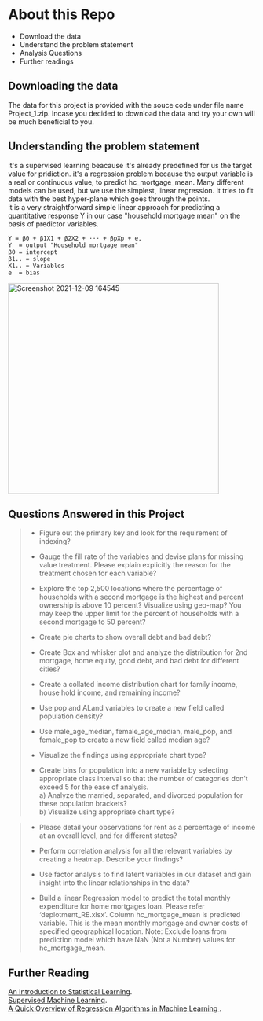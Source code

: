 # About this Repo
* Download the data
* Understand the problem statement
* Analysis Questions
* Further readings  
  
## Downloading the data
The data for this project is provided with the souce code under file name Project_1.zip. Incase you decided to download the data  and try your own will be much beneficial to you.  

## Understanding the problem statement
it's a supervised learning beacause it's already predefined for us the target value for pridiction. it's a regression problem because the output variable is a real or continuous value, to predict hc_mortgage_mean. Many different models can be used, but we use the simplest, linear regression. It tries to fit data with the best hyper-plane which goes through the points.  
it is a very straightforward simple linear approach for predicting a quantitative response Y in our case "household mortgage mean" on the basis of  predictor variables.  
 
    Y = β0 + β1X1 + β2X2 + ··· + βpXp + e,
    Y  = output "Household mortgage mean"
    β0 = intercept
    β1.. = slope
    X1.. = Variables
    e  = bias
    
<img width="429" alt="Screenshot 2021-12-09 164545" src="https://user-images.githubusercontent.com/85021780/145407846-a817349f-3b28-421d-ba99-5cc3dc7c3376.png">  

## Questions Answered in this Project
> * Figure out the primary key and look for the requirement of indexing?  
>
> * Gauge the fill rate of the variables and devise plans for missing value treatment. Please explain explicitly the reason for the treatment chosen for each variable?  
> 
> * Explore the top 2,500 locations where the percentage of households with a second mortgage is the highest and percent ownership is above 10 percent? Visualize using geo-map? You may keep the upper limit for the percent of households with a second mortgage to 50 percent?  
> 
> * Create pie charts to show overall debt and bad debt?  
> 
> * Create Box and whisker plot and analyze the distribution for 2nd mortgage, home equity, good debt, and bad debt for different cities?  
> 
> * Create a collated income distribution chart for family income, house hold income, and remaining income?  
> 
> * Use pop and ALand variables to create a new field called population density?  
> 
> * Use male_age_median, female_age_median, male_pop, and female_pop to create a new field called median age?  
> 
> * Visualize the findings using appropriate chart type?  
> 
> * Create bins for population into a new variable by selecting appropriate class interval so that the number of categories don’t exceed 5 for the ease of analysis.  
>    a) Analyze the married, separated, and divorced population for these population brackets?  
>    b) Visualize using appropriate chart type?  
     
> * Please detail your observations for rent as a percentage of income at an overall level, and for different states?  
> 
> * Perform correlation analysis for all the relevant variables by creating a heatmap. Describe your findings?  
> 
> * Use factor analysis to find latent variables in our dataset and gain insight into the linear relationships in the data?  
> 
> * Build a linear Regression model to predict the total monthly expenditure for home mortgages loan. Please refer ‘deplotment_RE.xlsx’. Column hc_mortgage_mean is predicted variable. This is the mean monthly mortgage and owner costs of specified geographical location. Note: Exclude loans from prediction model which have NaN (Not a Number) values for hc_mortgage_mean.  

## Further Reading
[An Introduction to Statistical Learning](https://hastie.su.domains/ISLR2/ISLRv2_website.pdf).  
[Supervised Machine Learning](https://www.geeksforgeeks.org/regression-classification-supervised-machine-learning/).   
[A Quick Overview of Regression Algorithms in Machine Learning ]( https://www.analyticsvidhya.com/blog/2021/01/a-quick-overview-of-regression-algorithms-in-machine-learning/).

  
